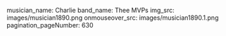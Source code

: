 musician_name: Charlie
band_name: Thee MVPs
img_src: images/musician1890.png
onmouseover_src: images/musician1890.1.png
pagination_pageNumber: 630